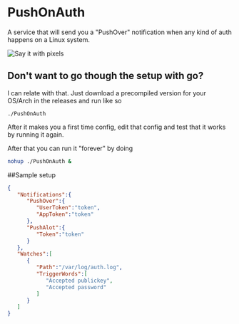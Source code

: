 PushOnAuth
============

A service that will send you a "PushOver" notification when any kind of auth happens on a Linux system.

![Say it with pixels](http://i.imgur.com/5VSbFC9.png)

## Don't want to go though the setup with go?

I can relate with that. Just download a precompiled version for your OS/Arch in the releases and run like so

`./PushOnAuth`

After it makes you a first time config, edit that config and test that it works by running it again.

After that you can run it "forever" by doing

```bash
nohup ./PushOnAuth &
```

##Sample setup

```json
{
   "Notifications":{
      "PushOver":{
         "UserToken":"token",
         "AppToken":"token"
      },
      "PushAlot":{
         "Token":"token"
      }
   },
   "Watches":[
      {
         "Path":"/var/log/auth.log",
         "TriggerWords":[
            "Accepted publickey",
            "Accepted password"
         ]
      }
   ]
}

```
